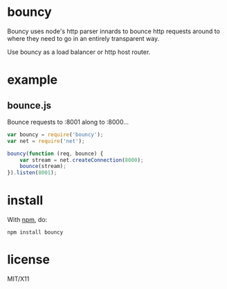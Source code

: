 bouncy
======

Bouncy uses node's http parser innards to bounce http requests around to where
they need to go in an entirely transparent way.

Use bouncy as a load balancer or http host router.

example
=======

bounce.js
---------

Bounce requests to :8001 along to :8000...

````javascript
var bouncy = require('bouncy');
var net = require('net');

bouncy(function (req, bounce) {
    var stream = net.createConnection(8000);
    bounce(stream);
}).listen(8001);
````

install
=======

With [npm](http://npmjs.org), do:

    npm install bouncy

license
=======

MIT/X11
